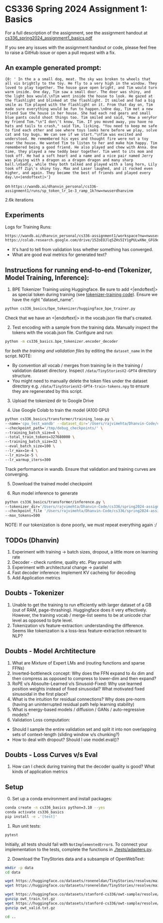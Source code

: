 # CS336 Spring 2024 Assignment 1: Basics

For a full description of the assignment, see the assignment handout at
[cs336_spring2024_assignment1_basics.pdf](./cs336_spring2024_assignment1_basics.pdf)

If you see any issues with the assignment handout or code, please feel free to
raise a GitHub issue or open a pull request with a fix.

## An example generated prompt:
```
{0: ' In the a a small dog, meat. The sky was broken to wheels that all vis brightly to the toy. He fly to a very high in the window. They loved to play together. The house gave open bright, and Tim would turn warm inside. One day, Tim saw a small door. The door was shiny, and the light box would.\nTim went inside the house to look. He gazed at the flashlight and blinked at the flashlight. It smiled and had a big smile as Tim played with the flashlight on it. From that day on, Tim made sure everything would be fun to happen.\nOne day, Tim met a new friend Sue the house in her house. She had each red gears and small blue pants could shoot things too. Tim smiled and said, "How a veryFor my friend Tom."\n"I don\'t know, Tim. If you moved away, you have no hats and tails to crash," said Tim, licking. "You need to keep me safe to find each other and see where toys looks here before we play, solve cat and toy bugs. We can see if we start."\nTim was excited and understood. He remembered his eyes and thought fire were not a toy near the house. He wanted Tim to listen to her and make him happy. Tim remembered being a good friend. He also played and chew with Anna. One time, they played a new teddy bear together. Tim went to its mom and took off. He had a soft heart and a name and a nice pair named Jerry was playing with a dragon as a dragon dragon and many sharp ball.\nSadly, while they both talked and played with a long horn, Lily took off Zip\'s shiny toy. Max and Laser laughed, and it rocked even higher, and again. They became the best of friends and played every day.\n<|endoftext|>'}
```
on `https://wandb.ai/dhanvin_personal/cs336-assignment1/runs/sp_token_lr_1e-3_ramp_1k?nw=nwuserdhanvinm`

2.6k iterations

## Experiments
Logs for Training Runs:
```sh
https://wandb.ai/dhanvin_personal/cs336-assignment1/workspace?nw=nwuserdhanvinm
https://colab.research.google.com/drive/15ZoEOJlq5ZHs5IY1gPULwXNe_GFG9o09#scrollTo=jIwW7oxwyZJZ
```
* It's hard to tell from validation loss whether something has converged.
* What are good eval metrics for generated text?

## Instructions for running end-to-end (Tokenizer, Model Training, Inference):
1. BPE Tokenizer Training using Huggingface. Be sure to add <|endoftext|> as special token during training (see [tokenizer-training code](./cs336_basics/bpe_tokenizer/huggingface_bpe_trainer.py)). Ensure we have the right "dataset_name".
``` sh
python cs336_basics/bpe_tokenizer/huggingface_bpe_trainer.py
```
Check that we have an <|endoftext|> in the vocab.json file that's created.

2. Test encoding with a sample from the training data. Manually inspect the tokens with the vocab.json file. 
Configure and run:
``` sh
python -m cs336_basics.bpe_tokenizer.encoder_decoder
```
for *both the training and validation files* by editing the `dataset_name` in the script. 
NOTE: 
* By convention all vocab / merges from training lie in the training / validation dataset directory. Inspect `/data/TinyStoriesV2-GPT4` directory structure.
* You might need to manually delete the token files under the dataset directory e.g. `/data/TinyStoriesV2-GPT4-train-tokens.npy` to ensure they are regenerated by this script.

3. Upload the tokenized dir to Google Drive

4. Use Google Colab to train the model (A100 GPU)
``` sh
python cs336_basics/transformer/training_loop.py \
--name='cpu_test_wandb' --dataset_dir='/Users/rajvimehta/Dhanvin-Code/cs336/spring2024-assignment1-basics/data/TinyStoriesV2-GPT4' \
--checkpoint_path='/tmp/debug_checkpoints/' \
--training_batch_size=4 \
--total_train_tokens=327680000 \
--training_batch_size=32 \
--eval_batch_size=100 \
--lr_max=1e-4 \
--lr_min=1e-5 \
--lr_warmup_iters=300
```
Track performance in wandb. Ensure that validation and training curves are converging.

5. Download the trained model checkpoint

6. Run model inference to generate
```sh
python cs336_basics/transformer/inference.py \
--tokenizer_dir='/Users/rajvimehta/Dhanvin-Code/cs336/spring2024-assignment1-basics/data/TinyStoriesV2-GPT4/' \
--checkpoint_file '/Users/rajvimehta/Dhanvin-Code/cs336/spring2024-assignment1-basics/model_checkpoints/lr_5x-10-3-slower-ramp_checkpoint.pt' \
--max_tokens=500
```


NOTE: If our tokenization is done poorly, we must repeat everything again :/

## TODOs (Dhanvin)
1. Experiment with training → batch sizes, dropout, a little more on learning rate
2. Decoder - check runtime, quality etc. Play around with 
3. Experiment with architectural change → parallel
4. Fast decoder inference: Implement KV cacheing for decoding
5. Add Application metrics


## Doubts - Tokenizer
1. Unable to get the training to run efficiently with larger dataset of a GB (out of RAM, page-thrashing). Huggingface does it very effectively. However, the training vocab / merge-list seems to be at unicode char level as opposed to byte level.
2. Tokenization v/s feature-extraction: understanding the difference. Seems like tokenization is a loss-less feature-extraction relevant to NLP?


## Doubts - Model Archtitecture
1. What are Mixture of Expert LMs and (routing functions and sparse FFNs)
2. Inverted-bottleneck concept: Why does the FFN expand to 4x dim and then compress as opposed to compress to lower-dim and then expand?
3. RoPE v/s Absoulte-Learned v/s Sinusoid-Fixed: Why use learned position weights instead of fixed sinusoidal? What motivated fixed sinusoidal in the first place?
4. What is the intuition for residual connections? Why does pre-norm (having an uninterrupted residual path help learning stability)
5. What is energy-based models / diffusion / GANs / auto-regressive models?
6. Validation Loss computation: 
* Should I sample the entire validation set and split it into non overlapping sets of context-length (sliding window v/s chunking?)
* How to deal with dropout? Should I use model.eval()?


## Doubts - Loss Curves v/s Eval
1. How can I check during training that the decoder quality is good? What kinds of application metrics


## Setup

0. Set up a conda environment and install packages:

``` sh
conda create -n cs336_basics python=3.10 --yes
conda activate cs336_basics
pip install -e .'[test]'
```

1. Run unit tests:

``` sh
pytest
```

Initially, all tests should fail with `NotImplementedError`s.
To connect your implementation to the tests, complete the
functions in [./tests/adapters.py](./tests/adapters.py).

2. Download the TinyStories data and a subsample of OpenWebText:

``` sh
mkdir -p data
cd data

wget https://huggingface.co/datasets/roneneldan/TinyStories/resolve/main/TinyStoriesV2-GPT4-train.txt
wget https://huggingface.co/datasets/roneneldan/TinyStories/resolve/main/TinyStoriesV2-GPT4-valid.txt

wget https://huggingface.co/datasets/stanford-cs336/owt-sample/resolve/main/owt_train.txt.gz
gunzip owt_train.txt.gz
wget https://huggingface.co/datasets/stanford-cs336/owt-sample/resolve/main/owt_valid.txt.gz
gunzip owt_valid.txt.gz

cd ..
```

